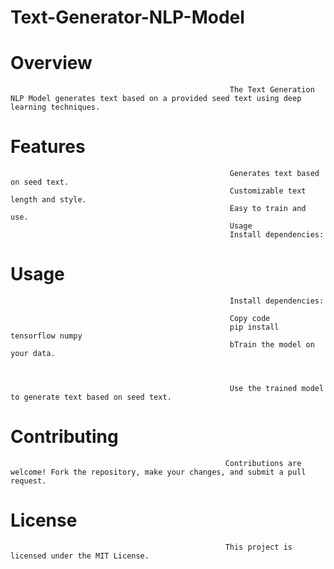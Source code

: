 #                                                              Text-Generator-NLP-Model

 #                                                                     Overview
                                                     The Text Generation NLP Model generates text based on a provided seed text using deep learning techniques.

#                                                                      Features
                                                     Generates text based on seed text.
                                                     Customizable text length and style.
                                                     Easy to train and use.
                                                     Usage
                                                     Install dependencies:
#                                                                      Usage
                                                     Install dependencies:

                                                     Copy code
                                                     pip install tensorflow numpy
                                                     bTrain the model on your data.



                                                     Use the trained model to generate text based on seed text.

#                                                                     Contributing
                                                    Contributions are welcome! Fork the repository, make your changes, and submit a pull request.

#                                                                     License
                                                    This project is licensed under the MIT License.
